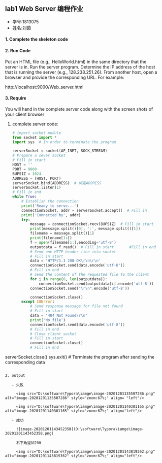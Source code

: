 ## lab1 Web Server 编程作业

- 学号:1813075
- 姓名:刘茵

#### 1. Complete the skeleton code

#### 2. Run Code 

Put an HTML file (e.g., HelloWorld.html) in the same directory that the server is in. Run the server program. Determine the IP address of the host that is running the server (e.g., 128.238.251.26). From another host, open a browser and provide the corresponding URL. For example:

   http://localhost:9000/Web_server.html

#### 3. Require
You will hand in the complete server code along with the screen shots of your client browser

1. complete server code:

   ```python
   # import socket module
   from socket import *
   import sys  # In order to terminate the program
   
   serverSocket = socket(AF_INET, SOCK_STREAM)
   # Prepare a sever socket
   # Fill in start
   HOST = ''
   PORT = 9000
   BUFSIZ = 1024
   ADDRESS = (HOST, PORT)
   serverSocket.bind(ADDRESS)  # 绑定ADDRESS
   serverSocket.listen(1)
   # Fill in end
   while True:
       # Establish the connection
       print('Ready to serve...')
       connectionSocket, addr = serverSocket.accept()  # Fill in
       print('Connected by', addr)
       try:
           message = connectionSocket.recv(BUFSIZ)  # Fill in start          #Fill in end
           print(message.split()[0], ':', message.split()[1])
           filename = message.split()[1]
           print(filename[1:])
           f = open(filename[1:],encoding='utf-8')
           outputdata = f.read()  # Fill in start       #Fill in end
           # Send one HTTP header line into socket
           # Fill in start
           data = 'HTTP/1.1 200 OK\r\n\r\n'
           connectionSocket.send(data.encode('utf-8'))
           # Fill in end
           # Send the content of the requested file to the client
           for i in range(0, len(outputdata)):
               connectionSocket.send(outputdata[i].encode('utf-8'))
           connectionSocket.send("\r\n".encode('utf-8'))
   
           connectionSocket.close()
       except IOError:
           # Send response message for file not found
           # Fill in start
           data = '404 Not Found\r\n'
           print('No file')
           connectionSocket.send(data.encode('utf-8'))
           # Fill in end
           # Close client socket
           # Fill in start
           connectionSocket.close()
           # Fill in end
serverSocket.close()
   sys.exit()  # Terminate the program after sending the corresponding data

   ```

   2. output

      - 失败

        <img src="D:\software\Typora\iamge\image-20201201135507286.png" alt="image-20201201135507286" style="zoom:67%;" align= "left"/>
        
        <img src="D:\software\Typora\iamge\image-20201201140301165.png" alt="image-20201201140301165" style="zoom:67%;" align="left"/>

      - 成功
   
        ![image-20201201143452358](D:\software\Typora\iamge\image-20201201143452358.png)
      
        右下角返回200
        
        <img src="D:\software\Typora\iamge\image-20201201143819362.png" alt="image-20201201143819362" style="zoom:67%;" align="left"/>
        
        